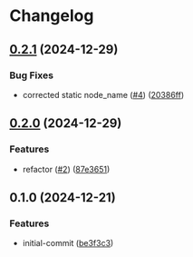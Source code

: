 # Changelog

## [0.2.1](https://github.com/jamie-stinson/common-tofu-proxmox-module/compare/v0.2.0...v0.2.1) (2024-12-29)


### Bug Fixes

* corrected static node_name ([#4](https://github.com/jamie-stinson/common-tofu-proxmox-module/issues/4)) ([20386ff](https://github.com/jamie-stinson/common-tofu-proxmox-module/commit/20386ff02e594c44a7da8032c5d5db8f5ec79768))

## [0.2.0](https://github.com/jamie-stinson/common-tofu-proxmox-module/compare/v0.1.0...v0.2.0) (2024-12-29)


### Features

* refactor ([#2](https://github.com/jamie-stinson/common-tofu-proxmox-module/issues/2)) ([87e3651](https://github.com/jamie-stinson/common-tofu-proxmox-module/commit/87e3651f32e9f9a45e78100ba602543507394845))

## 0.1.0 (2024-12-21)


### Features

* initial-commit ([be3f3c3](https://github.com/jamie-stinson/common-tofu-proxmox-module/commit/be3f3c33f2e630a94fdcbf9498a4c19cc604eee7))
